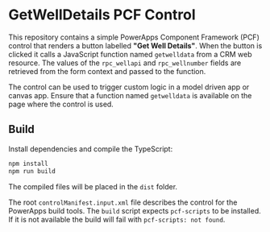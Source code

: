 # GetWellDetails PCF Control

This repository contains a simple PowerApps Component Framework (PCF) control
that renders a button labelled **"Get Well Details"**. When the button is
clicked it calls a JavaScript function named `getwelldata` from a CRM
web resource. The values of the `rpc_wellapi` and `rpc_wellnumber` fields are
retrieved from the form context and passed to the function.

The control can be used to trigger custom logic in a model driven app or
canvas app. Ensure that a function named `getwelldata` is available on the
page where the control is used.

## Build

Install dependencies and compile the TypeScript:

```bash
npm install
npm run build
```

The compiled files will be placed in the `dist` folder.

The root `controlManifest.input.xml` file describes the control for the
PowerApps build tools. The `build` script expects `pcf-scripts` to be
installed. If it is not available the build will fail with `pcf-scripts: not
found`.

